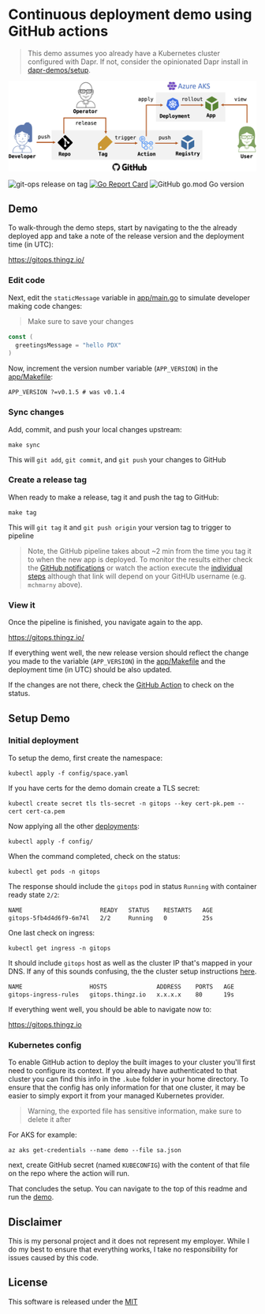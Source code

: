# Continuous deployment demo using GitHub actions

> This demo assumes yoo already have a Kubernetes cluster configured with Dapr. If not, consider the opinionated Dapr install in [dapr-demos/setup](https://github.com/mchmarny/dapr-demos/tree/master/setup).

![](image/diagram.png)

![git-ops release on tag](https://github.com/mchmarny/git-ops/workflows/git-ops%20release%20on%20tag/badge.svg) [![Go Report Card](https://goreportcard.com/badge/github.com/mchmarny/git-ops)](https://goreportcard.com/report/github.com/mchmarny/git-ops) ![GitHub go.mod Go version](https://img.shields.io/github/go-mod/go-version/mchmarny/git-ops)

## Demo

To walk-through the demo steps, start by navigating to the the already deployed app and take a note of the release version and the deployment time (in UTC):

https://gitops.thingz.io/

### Edit code

Next, edit the `staticMessage` variable in [app/main.go](app/main.go) to simulate developer making code changes:

> Make sure to save your changes

```go
const (
  greetingsMessage = "hello PDX"
)
```

Now, increment the version number variable (`APP_VERSION`) in the [app/Makefile](app/Makefile):

```shell
APP_VERSION ?=v0.1.5 # was v0.1.4
```

### Sync changes

Add, commit, and push your local changes upstream:

```shell
make sync
```

This will `git add`, `git commit`, and `git push` your changes to GitHub

### Create a release tag

When ready to make a release, tag it and push the tag to GitHub:

```shell
make tag
```

This will `git tag` it and `git push origin` your version tag to trigger to pipeline

> Note, the GitHub pipeline takes about ~2 min from the time you tag it to when the new app is deployed. To monitor the results either check the [GitHub notifications](https://github.com/notifications) or watch the action execute the [individual steps](https://github.com/mchmarny/git-ops/actions?query=workflow%3A%22git-ops+release+on+tag%22) although that link will depend on your GitHUb username (e.g. `mchmarny` above).

### View it

Once the pipeline is finished, you navigate again to the app. 

https://gitops.thingz.io/

If everything went well, the new release version should reflect the change you made to the variable (`APP_VERSION`) in the [app/Makefile](app/Makefile) and the deployment time (in UTC) should be also updated. 

If the changes are not there, check the [GitHub Action](https://github.com/mchmarny/git-ops/actions?query=workflow%3A%22git-ops+release+on+tag%22) to check on the status. 

## Setup Demo

### Initial deployment

To setup the demo, first create the namespace: 

```shell
kubectl apply -f config/space.yaml
```

If you have certs for the demo domain create a TLS secret:

```shell
kubectl create secret tls tls-secret -n gitops --key cert-pk.pem --cert cert-ca.pem
```

Now applying all the other [deployments](k8s/):

```shell
kubectl apply -f config/
```

When the command completed, check on the status: 

```shell
kubectl get pods -n gitops
```

The response should include the `gitops` pod in status `Running` with container ready state `2/2`:

```shell
NAME                      READY   STATUS    RESTARTS   AGE
gitops-5fb4d4d6f9-6m74l   2/2     Running   0          25s
```

One last check on ingress: 

```shell
kubectl get ingress -n gitops
```

It should include `gitops` host as well as the cluster IP that's mapped in your DNS. If any of this sounds confusing, the the cluster setup instructions [here](https://github.com/mchmarny/dapr-demos/tree/master/setup).

```shell
NAME                   HOSTS              ADDRESS    PORTS   AGE
gitops-ingress-rules   gitops.thingz.io   x.x.x.x    80      19s
```

If everything went well, you should be able to navigate now to: 

https://gitops.thingz.io

### Kubernetes config

To enable GitHub action to deploy the built images to your cluster you'll first need to configure its context. If you already have authenticated to that cluster you can find this info in the `.kube` folder in your home directory. To ensure that the config has only information for that one cluster, it may be easier to simply export it from your managed Kubernetes provider.

> Warning, the exported file has sensitive information, make sure to delete it after

For AKS for example:

```shell
az aks get-credentials --name demo --file sa.json
```

next, create GitHub secret (named `KUBECONFIG`) with the content of that file on the repo where the action will run.

That concludes the setup. You can navigate to the top of this readme and run the [demo](#demo).

## Disclaimer

This is my personal project and it does not represent my employer. While I do my best to ensure that everything works, I take no responsibility for issues caused by this code.

## License

This software is released under the [MIT](../LICENSE)
